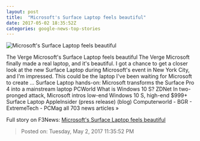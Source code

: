 ```yaml
---
layout: post
title:  "Microsoft's Surface Laptop feels beautiful"
date: 2017-05-02 18:35:52Z
categories: google-news-top-stories
---
```


![Microsoft's Surface Laptop feels beautiful](https://cdn0.vox-cdn.com/thumbor/0F7DBHTJFNLgRtSoSAgdQiJjTz8=/0x106:2040x1254/1600x900/cdn0.vox-cdn.com/uploads/chorus_image/image/54583437/akrales_170502_1637_0519.0.0.jpg)

The Verge Microsoft's Surface Laptop feels beautiful The Verge Microsoft finally made a real laptop, and it's beautiful. I got a chance to get a closer look at the new Surface Laptop during Microsoft's event in New York City, and I'm impressed. This could be the laptop I've been waiting for Microsoft to create ... Surface Laptop hands-on: Microsoft transforms the Surface Pro 4 into a mainstream laptop PCWorld What is Windows 10 S? ZDNet In two-pronged attack, Microsoft intros low-end Windows 10 S, high-end $999+ Surface Laptop AppleInsider (press release) (blog) Computerworld - BGR - ExtremeTech - PCMag all 703 news articles »


Full story on F3News: [Microsoft's Surface Laptop feels beautiful](http://www.f3nws.com/n/sEV2yH)

> Posted on: Tuesday, May 2, 2017 11:35:52 PM
